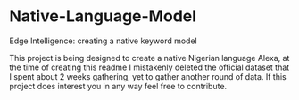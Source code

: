 # Native-Language-Model
Edge Intelligence: creating a native keyword model


This project is being designed to create a native Nigerian language Alexa, at the time of creating this readme I mistakenly deleted the official dataset that I spent about 2 weeks gathering, yet to gather another round of data.
If this project does interest you in any way feel free to contribute.
